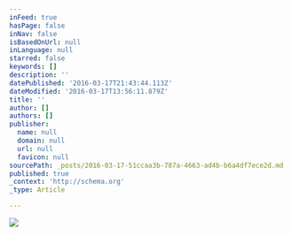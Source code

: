 ```yaml
---
inFeed: true
hasPage: false
inNav: false
isBasedOnUrl: null
inLanguage: null
starred: false
keywords: []
description: ''
datePublished: '2016-03-17T21:43:44.113Z'
dateModified: '2016-03-17T13:56:11.879Z'
title: ''
author: []
authors: []
publisher:
  name: null
  domain: null
  url: null
  favicon: null
sourcePath: _posts/2016-03-17-51ccaa3b-787a-4663-ad4b-b6a4df7ece2d.md
published: true
_context: 'http://schema.org'
_type: Article

---
```

![](https://the-grid-user-content.s3-us-west-2.amazonaws.com/7731099b-1a39-429b-a10f-80d7bd6dc5dd.jpg)